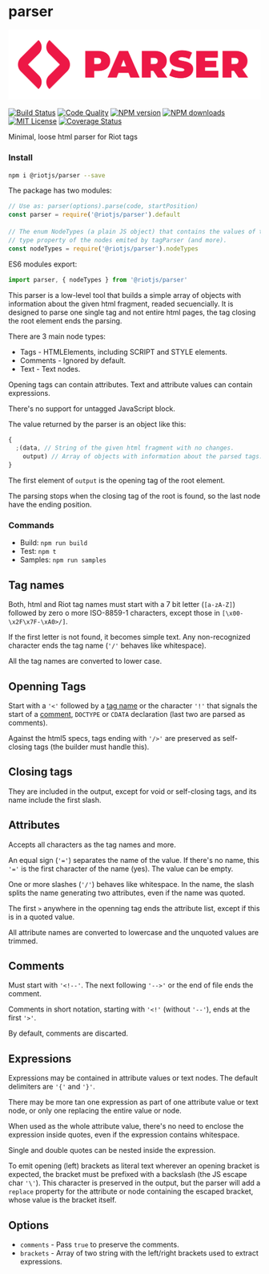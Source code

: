 # parser

[![Parser logo](https://raw.githubusercontent.com/riot/branding/main/parser/parser-horizontal.svg)](https://github.com/riot/parser/)

[![Build Status][ci-image]][ci-url]
[![Code Quality][codeclimate-image]][codeclimate-url]
[![NPM version][npm-version-image]][npm-url]
[![NPM downloads][npm-downloads-image]][npm-url]
[![MIT License][license-image]][license-url]
[![Coverage Status][coverage-image]][coverage-url]

Minimal, loose html parser for Riot tags

### Install

```bash
npm i @riotjs/parser --save
```

The package has two modules:

```js
// Use as: parser(options).parse(code, startPosition)
const parser = require('@riotjs/parser').default

// The enum NodeTypes (a plain JS object) that contains the values of the
// type property of the nodes emited by tagParser (and more).
const nodeTypes = require('@riotjs/parser').nodeTypes
```

ES6 modules export:

```js
import parser, { nodeTypes } from '@riotjs/parser'
```

This parser is a low-level tool that builds a simple array of objects with information about the given html fragment, readed secuencially. It is designed to parse one single tag and not entire html pages, the tag closing the root element ends the parsing.

There are 3 main node types:

- Tags - HTMLElements, including SCRIPT and STYLE elements.
- Comments - Ignored by default.
- Text - Text nodes.

Opening tags can contain attributes. Text and attribute values can contain expressions.

There's no support for untagged JavaScript block.

The value returned by the parser is an object like this:

```js
{
  ;(data, // String of the given html fragment with no changes.
    output) // Array of objects with information about the parsed tags.
}
```

The first element of `output` is the opening tag of the root element.

The parsing stops when the closing tag of the root is found, so the last node have the ending position.

### Commands

- Build: `npm run build`
- Test: `npm t`
- Samples: `npm run samples`

## Tag names

Both, html and Riot tag names must start with a 7 bit letter (`[a-zA-Z]`) followed by zero o more ISO-8859-1 characters, except those in `[\x00-\x2F\x7F-\xA0>/]`.

If the first letter is not found, it becomes simple text.
Any non-recognized character ends the tag name (`'/'` behaves like whitespace).

All the tag names are converted to lower case.

## Openning Tags

Start with a `'<'` followed by a [tag name](#tag-names) or the character `'!'` that signals the start of a [comment](#comments), `DOCTYPE` or `CDATA` declaration (last two are parsed as comments).

Against the html5 specs, tags ending with `'/>'` are preserved as self-closing tags (the builder must handle this).

## Closing tags

They are included in the output, except for void or self-closing tags, and its name include the first slash.

## Attributes

Accepts all characters as the tag names and more.

An equal sign (`'='`) separates the name of the value. If there's no name, this `'='` is the first character of the name (yes). The value can be empty.

One or more slashes (`'/'`) behaves like whitespace. In the name, the slash splits the name generating two attributes, even if the name was quoted.

The first `>` anywhere in the openning tag ends the attribute list, except if this is in a quoted value.

All attribute names are converted to lowercase and the unquoted values are trimmed.

## Comments

Must start with `'<!--'`. The next following `'-->'` or the end of file ends the comment.

Comments in short notation, starting with `'<!'` (without `'--'`), ends at the first `'>'`.

By default, comments are discarted.

## Expressions

Expressions may be contained in attribute values or text nodes.
The default delimiters are `'{'` and `'}'`.

There may be more tan one expression as part of one attribute value or text node, or only one replacing the entire value or node.

When used as the whole attribute value, there's no need to enclose the expression inside quotes, even if the expression contains whitespace.

Single and double quotes can be nested inside the expression.

To emit opening (left) brackets as literal text wherever an opening bracket is expected, the bracket must be prefixed with a backslash (the JS escape char `'\'`).
This character is preserved in the output, but the parser will add a `replace` property for the attribute or node containing the escaped bracket, whose value is the bracket itself.

## Options

- `comments` - Pass `true` to preserve the comments.
- `brackets` - Array of two string with the left/right brackets used to extract expressions.

[ci-image]: https://img.shields.io/github/actions/workflow/status/riot/parser/test.yml?style=flat-square
[ci-url]: https://github.com/riot/parser/actions
[license-image]: http://img.shields.io/badge/license-MIT-000000.svg?style=flat-square
[license-url]: LICENSE.txt
[npm-version-image]: http://img.shields.io/npm/v/@riotjs/parser.svg?style=flat-square
[npm-downloads-image]: http://img.shields.io/npm/dm/@riotjs/parser.svg?style=flat-square
[npm-url]: https://npmjs.org/package/@riotjs/parser
[coverage-image]: https://img.shields.io/coveralls/riot/parser/master.svg?style=flat-square
[coverage-url]: https://coveralls.io/r/riot/parser/?branch=master
[codeclimate-image]: https://api.codeclimate.com/v1/badges/5db4f1c96a43e3736cf0/maintainability
[codeclimate-url]: https://codeclimate.com/github/riot/parser
